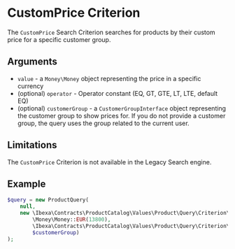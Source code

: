 # CustomPrice Criterion

The `CustomPrice` Search Criterion searches for products by their custom price for a specific customer group.

## Arguments

- `value` - a `Money\Money` object representing the price in a specific currency
- (optional) `operator` - Operator constant (EQ, GT, GTE, LT, LTE, default EQ)
- (optional) `customerGroup` - a `CustomerGroupInterface` object representing the customer group to show prices for.
If you do not provide a customer group, the query uses the group related to the current user.

## Limitations

The `CustomPrice` Criterion is not available in the Legacy Search engine.

## Example

``` php
$query = new ProductQuery(
    null,
    new \Ibexa\Contracts\ProductCatalog\Values\Product\Query\Criterion\CustomPrice(
        \Money\Money::EUR(13800),
        \Ibexa\Contracts\ProductCatalog\Values\Product\Query\Criterion\Operator::GTE,
        $customerGroup)
);
```

